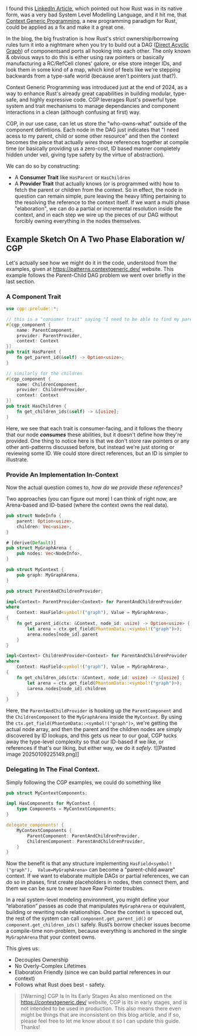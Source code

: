 I found this [LinkedIn Article](https://www.linkedin.com/pulse/rust-worst-system-level-modelling-language-ever-adam-rose-fza9e/), which pointed out how Rust was in its native form, was a very bad System Level Modelling Language, and it hit me, that [Context Generic Programming](https://contextgeneric.dev), a new programming paradigm for Rust, could be applied as a fix and make it a great one.

In the blog, the big frustration is how Rust's strict ownership/borrowing rules turn it into a nightmare when you try to build out a DAG ([Direct Acyclic Graph](https://en.wikipedia.org/wiki/Directed_acyclic_graph)) of componentsand ports all hooking into each other. The only known & obvious ways to do this is either using raw pointers or basically manufacturing a RC/RefCell clones' galore, or else store integer IDs, and look them in some kind of a map, which kind of feels like we're stepping backwards from a type-safe world (because aren't pointers just that?).

Context Generic Programming was introduced just at the end of 2024, as a way to enhance Rust's already great capabilities in building modular, type-safe, and highly expressive code. 
CGP leverages Rust's powerful type system and trait mechanisms to manage dependancies and component interactions in a clean (although confusing at first) way.

CGP, in our use case, can let us store the "who-owns-what" outside of the component defintiions. Each node in the DAG just indicates that "I need acess to my parent, child or some other resource" and then the context becomes the piece that actually *wires* those references together at compile time (or basically providing us a zero-cost, ID based manner completely hidden under veil, giving type safety by the virtue of abstraction).

We can do so by constructing:
- A **Consumer Trait** like `HasParent` or `HasChildren`
- A **Provider Trait** that actually knows (or is programmed with) how to fetch the parent or children from the context.
So in effect, the node in question can remain simple, pure leaving the heavy lifting pertaining to the resolving the reference to the context itself. If we want a multi phase "elaboration", we can do a partial or incremental resolution inside the context, and in each step we wire up the pieces of our DAG without forcibly owning everything in the nodes themselves.

## Example Sketch On A Two Phase Elaboration w/ CGP

Let's actually see how we might do it in the code, understood from the examples, given at https://patterns.contextgeneric.dev/ website. This example follows the Parent-Child DAG problem we went over briefly in the last section.

### A Component Trait
```rust
use cgp::prelude::*;

// this is a "consumer trait" saying "I need to be able to find my parent."
#[cgp_component {
    name: ParentComponent,
    provider: ParentProvider,
    context: Context
}]
pub trait HasParent {
    fn get_parent_id(&self) -> Option<usize>;
}

// similarly for the children
#[cgp_component {
    name: ChildrenComponent,
    provider: ChildrenProvider,
    context: Context
}]
pub trait HasChildren {
    fn get_children_ids(&self) -> &[usize];
}
```

Here, we see that each trait is consumer-facing, and it follows the theory that our node ***consumes*** these abilities, but it doesn't define how they're provided. One thing to notice here is that we don't store raw pointers or any other anti-patterns discussed before, but instead we're just storing or reviewing some ID. We could store direct references, but an ID is simpler to illustrate.

### Provide An Implementation In-Context

Now the actual question comes to, *how do we provide these references?*

Two approaches (you can figure out more) I can think of right now, are Arena-based and ID-based (where the context owns the real data).

```rust
pub struct NodeInfo {
    parent: Option<usize>,
    children: Vec<usize>,
}

# [derive(Default)]
pub struct MyGraphArena {
    pub nodes: Vec<NodeInfo>,
}

pub struct MyContext {
    pub graph: MyGraphArena,
}

pub struct ParentAndChildrenProvider;

impl<Context> ParentProvider<Context> for ParentAndChildrenProvider
where
    Context: HasField<symbol!("graph"), Value = MyGraphArena>,
{
    fn get_parent_id(ctx: &Context, node_id: usize) -> Option<usize> {
        let arena = ctx.get_field(PhantomData::<symbol!("graph")>);
        arena.nodes[node_id].parent
    }
}

impl<Context> ChildrenProvider<Context> for ParentAndChildrenProvider
where
    Context: HasField<symbol!("graph"), Value = MyGraphArena>,
{
    fn get_children_ids(ctx: &Context, node_id: usize) -> &[usize] {
        let arena = ctx.get_field(PhantomData::<symbol!("graph")>);
        &arena.nodes[node_id].children
    }
}
```

Here, the `ParentAndChildProvider` is hooking up the `ParentComponent` and the `ChildrenComponent` to the `MyGraphArena` inside the `MyContext`. By using the `ctx.get_field(PhantomData::<symbol!("graph")>`, we're getting the actual node array, and then the parent and the children nodes are simply discovered by ID lookups, and this gets us near to our goal, CGP tucks away the type-level complexity so that our ID-based if we like, or references if that's our liking, but either way, we do it *safely*.
![[Pasted image 20250109225149.png]]

### Delegating In The Final Context.

Simply following the CGP examples, we could do something like
```rust
pub struct MyContextComponents;

impl HasComponents for MyContext {
    type Components = MyContextComponents;
}

delegate_components! {
    MyContextComponents {
        ParentComponent: ParentAndChildrenProvider,
        ChildrenComponent: ParentAndChildrenProvider,
    }
}
```
Now the benefit is that any structure implementing `HasField<symbol!("graph"),  Value=MyGraphArena>` can become a "parent-child aware" context. If we want to elaborate multiple DAGs or partial references, we can do so in phases, first create placeholders in nodes, then connect them, and them we can be sure to never have Raw Pointer troubles.

In a real system-level modeling environment, you might define your “elaboration” passes as code that manipulates `MyGraphArena` or equivalent, building or rewriting node relationships. Once the context is specced out, the rest of the system can call `component.get_parent_id()` or `component.get_children_ids()` safely. Rust’s borrow checker issues become a compile-time non-problem, because everything is anchored in the single `MyGraphArena` that your context owns.

This gives us:
- Decouples Ownership 
- No Overly-Complex Lifetimes
- Elaboration Friendly (since we can build partial references in our context)
- Follows what Rust does best - safety.

> [!Warning] CGP Is In Its Early Stages
> As also mentioned on the https://contextgeneric.dev/ website, CGP is its in early stages, and is not intended to be used in production. This also means there even might be things that are inconsistent on this blog article, and if so, please feel free to let me know about it so I can update this guide. Thanks!
